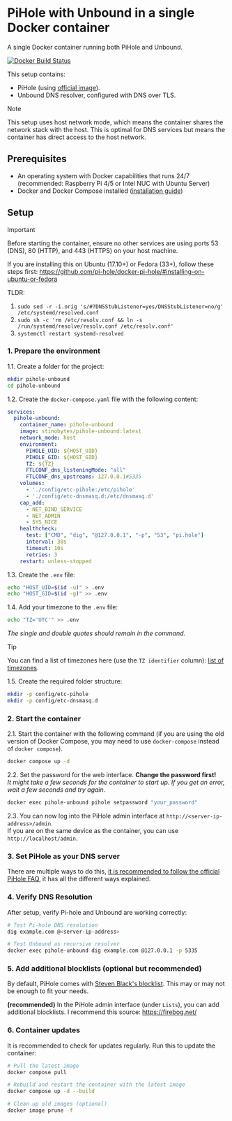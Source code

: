 # PiHole with Unbound in a single Docker container

A single Docker container running both PiHole and Unbound.

[![Docker Build Status](https://github.com/stinobytes/pihole-unbound/actions/workflows/dockerhub-build-push.yml/badge.svg)](https://github.com/stinobytes/pihole-unbound/actions/workflows/dockerhub-build-push.yml)

This setup contains:
- PiHole (using [official image](https://hub.docker.com/r/pihole/pihole)).
- Unbound DNS resolver, configured with DNS over TLS.

> [!NOTE]
> This setup uses host network mode, which means the container shares the network stack with the host.
> This is optimal for DNS services but means the container has direct access to the host network.


## Prerequisites

- An operating system with Docker capabilities that runs 24/7 (recommended: Raspberry Pi 4/5 or Intel NUC with Ubuntu Server)
- Docker and Docker Compose installed ([installation guide](https://docs.docker.com/compose/install/))

## Setup

> [!IMPORTANT]
> Before starting the container, ensure no other services are using ports 53 (DNS), 80 (HTTP), and 443 (HTTPS) on your host machine.
>
> If you are installing this on Ubuntu (17.10+) or Fedora (33+), follow these steps first: https://github.com/pi-hole/docker-pi-hole/#installing-on-ubuntu-or-fedora
>
> TLDR:
> 1. `sudo sed -r -i.orig 's/#?DNSStubListener=yes/DNSStubListener=no/g' /etc/systemd/resolved.conf`
> 2. `sudo sh -c 'rm /etc/resolv.conf && ln -s /run/systemd/resolve/resolv.conf /etc/resolv.conf'`
> 3. `systemctl restart systemd-resolved`

### 1. Prepare the environment

1.1. Create a folder for the project:
```bash
mkdir pihole-unbound
cd pihole-unbound
```

1.2. Create the `docker-compose.yaml` file with the following content:
```yaml
services:
  pihole-unbound:
    container_name: pihole-unbound
    image: stinobytes/pihole-unbound:latest
    network_mode: host
    environment:
      PIHOLE_UID: ${HOST_UID}
      PIHOLE_GID: ${HOST_GID}
      TZ: ${TZ}
      FTLCONF_dns_listeningMode: "all"
      FTLCONF_dns_upstreams: 127.0.0.1#5335
    volumes:
      - './config/etc-pihole:/etc/pihole'
      - './config/etc-dnsmasq.d:/etc/dnsmasq.d'
    cap_add:
      - NET_BIND_SERVICE
      - NET_ADMIN
      - SYS_NICE
    healthcheck:
      test: ["CMD", "dig", "@127.0.0.1", "-p", "53", "pi.hole"]
      interval: 30s
      timeout: 10s
      retries: 3
    restart: unless-stopped
```

1.3. Create the `.env` file:
```bash
echo "HOST_UID=$(id -u)" > .env
echo "HOST_GID=$(id -g)" >> .env
```

1.4. Add your timezone to the `.env` file:
```bash
echo "TZ='UTC'" >> .env
```
*The single and double quotes should remain in the command.*

> [!TIP]
> You can find a list of timezones here (use the `TZ identifier` column):
> [list of timezones](https://en.wikipedia.org/wiki/List_of_tz_database_time_zones#List).

1.5. Create the required folder structure:
```bash
mkdir -p config/etc-pihole
mkdir -p config/etc-dnsmasq.d
```

### 2. Start the container

2.1. Start the container with the following command (if you are using the old version of Docker Compose, you may need to use `docker-compose` instead of `docker compose`).
```bash
docker compose up -d
```

2.2. Set the password for the web interface. **Change the password first!**<br>*It might take a few seconds for the container to start up. If you get an error, wait a few seconds and try again.*
```bash
docker exec pihole-unbound pihole setpassword "your_password"
```

2.3. You can now log into the PiHole admin interface at `http://<server-ip-address>/admin`.<br>If you are on the same device as the container, you can use `http://localhost/admin`.

### 3. Set PiHole as your DNS server

There are multiple ways to do this, [it is recommended to follow the official PiHole FAQ](https://discourse.pi-hole.net/t/how-do-i-configure-my-devices-to-use-pi-hole-as-their-dns-server/245), it has all the different ways explained.

### 4. Verify DNS Resolution

After setup, verify Pi-hole and Unbound are working correctly:
```bash
# Test Pi-hole DNS resolution
dig example.com @<server-ip-address>

# Test Unbound as recursive resolver
docker exec pihole-unbound dig example.com @127.0.0.1 -p 5335
```

### 5. Add additional blocklists (optional but recommended)

By default, PiHole comes with [Steven Black's blocklist](https://raw.githubusercontent.com/StevenBlack/hosts/master/hosts). This may or may not be enough to fit your needs.

**(recommended)** In the PiHole admin interface (under `Lists`), you can add additional blocklists. I recommend this source: https://firebog.net/

### 6. Container updates

It is recommended to check for updates regularly. Run this to update the container:
```bash
# Pull the latest image
docker compose pull

# Rebuild and restart the container with the latest image
docker compose up -d --build

# Clean up old images (optional)
docker image prune -f
```
